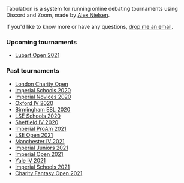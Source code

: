 Tabulatron is a system for running online debating tournaments using Discord and Zoom, made by [Alex Nielsen](https://alexnielsen.me).

If you'd like to know more or have any questions, [drop me an email](mailto:aen@tabulatron.com).

### Upcoming tournaments

- [Lubart Open 2021](https://lubart.tabulatron.com)

### Past tournaments

- [London Charity Open](https://londoncharityopen.org)
- [Imperial Schools 2020](https://schools.imperialdebating.org/2020/)
- [Imperial Novices 2020](https://novices.imperialdebating.org)
- [Oxford IV 2020](https://oxfordiv.tabulatron.com)
- [Birmingham ESL 2020](https://birminghamesl.tabulatron.com)
- [LSE Schools 2020](https://lseschools.tabulatron.com)
- [Sheffield IV 2020](https://sheffieldiv.tabulatron.com)
- [Imperial ProAm 2021](https://proam.imperialdebating.org)
- [LSE Open 2021](https://lseopen.tabulatron.com)
- [Manchester IV 2021](https://manchesteriv.tabulatron.com)
- [Imperial Juniors 2021](https://juniors.imperialdebating.org)
- [Imperial Open 2021](https://open.imperialdebating.org)
- [Yale IV 2021](https://yaleiv.tabulatron.com/2021/)
- [Imperial Schools 2021](https://schools.imperialdebating.org/2021/)
- [Charity Fantasy Open 2021](https://fantasy.tabulatron.com/2021/)
